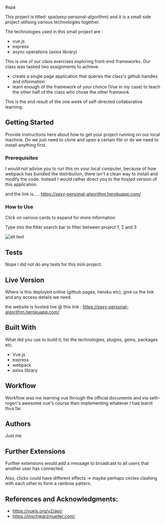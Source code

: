 #spa

This project is titled: spa(sexy-personal-algorithm) and it is a small side project utilising various technologies together.

The technologies used in this small project are :
 * vue.js
 * express
 * async operations (axios library)

This is one of our class exercises exploring front-end-frameworks. Our class was tasked two assignments to achieve.
* create a single page application that queries the class's github handles and information
* learn enough of the framework of your choice (Vue in my case) to teach the other half of the class who chose the other framwork.

This is the end result of the one week of self-directed collaborative learning.

## Getting Started

Provide instructions here about how to get your project running on our local machine. Do we just need to clone and open a certain file or do we need to install anything first.

### Prerequisites

I would not advise you to run this on your local computer, because of how webpack has bundled the distribution, there isn't a clean way to install and modify the code. Instead I would rather direct you to the hosted version of this application.

and the link is..... https://sexy-personal-algorithm.herokuapp.com/

### How to Use

Click on various cards to expand for more information

Type into the filter search bar to filter between project 1, 2 and 3

![alt text](public/assets/ttt-demo.gif)

## Tests

Nope I did not do any tests for this mini project.

## Live Version

Where is this deployed online (github pages, heroku etc), give us the link and any access details we need.

the website is hosted live @ this link : https://sexy-personal-algorithm.herokuapp.com/

## Built With

What did you use to build it, list the technologies, plugins, gems, packages etc.

* Vue.js
* express
* webpack
* axios library

## Workflow

Workflow was me learning vue through the official documents and via seth-rogen's awesome vue's course then implementing whatever I had learnt thus far.

## Authors

Just me

## Further Extensions

Further extensions would add a message to broadcast to all users that another user has connected.

Also, clicks could have different effects -> maybe perhaps circles clashing with each other to form a rainbow pattern.

## References and Acknowledgments:

* https://vuejs.org/v2/api/
* https://mschwarzmueller.com/
